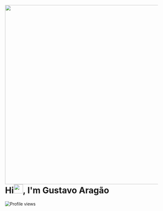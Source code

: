 <img align="right" height="590em" src="https://raw.githubusercontent.com/gist/KaoreSactra/5aad67688a2c1c99a8e4f533b529d876/raw/5a7cf0c4f3846a949ac540a8eaaf09ead5504cc8/Gitcard.svg"/>

<h1 align="left">Hi<img src="https://raw.githubusercontent.com/kaueMarques/kaueMarques/master/hi.gif" height="30px">, I'm Gustavo Aragão</h1>

<p align="left"> <img src="https://komarev.com/ghpvc/?username=KaoreSactra&color=red" alt="Profile views" /> </p>
